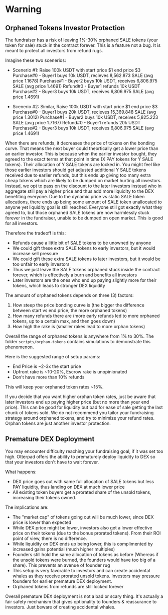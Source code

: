 # Warning

## Orphaned Tokens Investor Protection

The fundraiser has a risk of leaving 1%-30% orphaned SALE tokens (your token for sale) stuck in the contract forever. This is a feature not a bug. It is meant to protect all investors from refund rugs.

Imagine these two scenerios:

- Scenerio #1:
  Raise 100k USDT with start price $1 end price $3
  Purchase#0 - Buyer1 buys 10k USDT, recieves 8,562.873 SALE (avg price 1.1678)
  Purchase#1 - Buyer2 buys 10k USDT, receives 6,806.975 SALE (avg price 1.4691)
  Refund#0 - Buyer1 refunds 10k USDT
  Purchase#2 - Buyer3 buys 10k USDT, receives 6,806.975 SALE (avg price 1.4691)

- Scenerio #2:
  Similar, Raise 100k USDT with start price $1 end price $3
  Purchase#0 - Buyer1 buys 20k USDT, recieves 15,369.848 SALE (avg price 1.3012)
  Purchase#1 - Buyer2 buys 10k USDT, receives 5,825.223 SALE (avg price 1.7167)
  Refund#0 - Buyer1 refunds 20k USDT
  Purchase#2 - Buyer3 buys 10k USDT, receives 6,806.975 SALE (avg price 1.4691)

When there are refunds, it decreases the price of tokens on the bonding curve. That means the next buyer could theortically get a lower price than an earlier investor. This is because when the earlier investor bought, they agreed to the exact terms at that point in time (X PAY tokens for Y SALE tokens). Their allocation of Y SALE tokens are locked in. You might feel like those earlier investors should get adjusted additional Y SALE tokens received due to earlier refunds, but this ends up giving too many extra cheap tokens which are likely to be dumped on market hurting all investors. Instead, we opt to pass on the discount to the later investors instead who in aggregate still pay a higher price and thus add more liquidity to the DEX benefiting everyone. Due to the dynamic price vs static SALE token allocations, there ends up being some amount of SALE token unallocated to anyone yet liquidity goal is still reached. Everyone still got exactly what they agreed to, but those orphaned SALE tokens are now harmlessly stuck forever in the fundraiser, unable to be dumped on open market. This is good for all investors.

Therefore the tradeoff is this:

- Refunds cause a little bit of SALE tokens to be unowned by anyone
- We could gift these extra SALE tokens to early investors, but it would increase sell pressure
- We could gift these extra SALE tokens to later investors, but it would be too unfair to early investors
- Thus we just leave the SALE tokens orphaned stuck inside the contract forever, which is effectively a burn and benefits all investors
- Later investors are the ones who end up paying slightly more for their tokens, which leads to stronger DEX liquidity

The amount of orphaned tokens depends on three (3) factors:

1. How steep the price bonding curve is (the bigger the difference between start vs end price, the more orphaned tokens)
2. How many refunds there are (more early refunds led to more orphaned tokens, up to a certain max, and then goes down)
3. How high the rake is (smaller rakes lead to more orphan tokens)

Overall the range of orphaned tokens is anywhere from 1% to 30%. The folder `scripts/orphan-tokens` contains simulations to demonstrate this phenomenon.

Here is the suggested range of setup params:

- End Price is ~2-3x the start price
- Upfront rake is ~10-20%, Escrow rake is unopinionated
- Don't have more than 10% refunds

This will keep your orphaned token rates ~15%.

If you decide that you want higher orphan token rates, just be aware that later investors end up paying higher price (but no more than your end price). This can be good for liquidity but bad for ease of sale getting the last chunk of tokens sold. We do not recommend you tailor your fundraising strategy around orphaned tokens, and try to minimize your refund rates. Orphan tokens are just another investor protection.

## Premature DEX Deployment

You may encounter difficulty reaching your fundraising goal, if it was set too high. Otterpad offers the ability to prematurely deploy liquidity to DEX so that your investors don't have to wait forever.

What happens:

- DEX price goes out with same full allocation of SALE tokens but less PAY liquidity, thus landing on DEX at much lower price
- All existing token buyers get a prorated share of the unsold tokens, increasing their tokens owned.

The implications are:

- The "market cap" of tokens going out will be much lower, since DEX price is lower than expected
- While DEX price might be lower, investors also get a lower effective price on their tokens (due to the bonus prorated tokens). From their ROI point of view, there is no difference.
- While liquidity on DEX ends up being lower, this is complimented by increased gains potential (much higher multiples)
- Founders still hold the same allocation of tokens as before (Whereas if the unsold tokens were burned, the founders would have too big of a share). This prevents an avenue of founder rug
- This setup is very favorable to investors and can create accidental whales as they receive prorated unsold tokens. Investors may pressure founders for earlier premature DEX deployment.
- Orphaned tokens from refunds are still locked forever

Overall premature DEX deployment is not a bad or scary thing. It's actually a fair safety mechanism that gives optionality to founders & reassurance to investors. Just beware of creating accidental whales.
